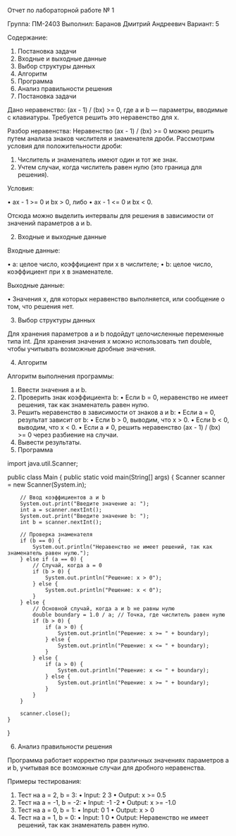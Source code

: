 Отчет по лабораторной работе № 1

Группа: ПМ-2403
Выполнил: Баранов Дмитрий Андреевич
Вариант: 5

Содержание:

 1. Постановка задачи
 2. Входные и выходные данные
 3. Выбор структуры данных
 4. Алгоритм
 5. Программа
 6. Анализ правильности решения
 7. Постановка задачи

Дано неравенство: (ax - 1) / (bx) >= 0, где a и b — параметры, вводимые с клавиатуры. Требуется решить это неравенство для x.

Разбор неравенства:
Неравенство (ax - 1) / (bx) >= 0 можно решить путем анализа знаков числителя и знаменателя дроби.
Рассмотрим условия для положительности дроби:

 1. Числитель и знаменатель имеют один и тот же знак.
 2. Учтем случаи, когда числитель равен нулю (это граница для решения).

Условия:

 • ax - 1 >= 0 и bx > 0, либо
 • ax - 1 <= 0 и bx < 0.

Отсюда можно выделить интервалы для решения в зависимости от значений параметров a и b.

 2. Входные и выходные данные

Входные данные:

 • a: целое число, коэффициент при x в числителе;
 • b: целое число, коэффициент при x в знаменателе.

Выходные данные:

 • Значения x, для которых неравенство выполняется, или сообщение о том, что решения нет.

 3. Выбор структуры данных

Для хранения параметров a и b подойдут целочисленные переменные типа int. Для хранения значения x можно использовать тип double, чтобы учитывать возможные дробные значения.

 4. Алгоритм

Алгоритм выполнения программы:

 1. Ввести значения a и b.
 2. Проверить знак коэффициента b:
 • Если b = 0, неравенство не имеет решения, так как знаменатель равен нулю.
 3. Решить неравенство в зависимости от знаков a и b:
 • Если a = 0, результат зависит от b:
 • Если b > 0, выводим, что x > 0.
 • Если b < 0, выводим, что x < 0.
 • Если a ≠ 0, решить неравенство (ax - 1) / (bx) >= 0 через разбиение на случаи.
 4. Вывести результаты.
 5. Программа

import java.util.Scanner;

public class Main {
    public static void main(String[] args) {
        Scanner scanner = new Scanner(System.in);

        // Ввод коэффициентов a и b
        System.out.print("Введите значение a: ");
        int a = scanner.nextInt();
        System.out.print("Введите значение b: ");
        int b = scanner.nextInt();

        // Проверка знаменателя
        if (b == 0) {
            System.out.println("Неравенство не имеет решений, так как знаменатель равен нулю.");
        } else if (a == 0) {
            // Случай, когда a = 0
            if (b > 0) {
                System.out.println("Решение: x > 0");
            } else {
                System.out.println("Решение: x < 0");
            }
        } else {
            // Основной случай, когда a и b не равны нулю
            double boundary = 1.0 / a; // Точка, где числитель равен нулю
            if (b > 0) {
                if (a > 0) {
                    System.out.println("Решение: x >= " + boundary);
                } else {
                    System.out.println("Решение: x <= " + boundary);
                }
            } else {
                if (a > 0) {
                    System.out.println("Решение: x <= " + boundary);
                } else {
                    System.out.println("Решение: x >= " + boundary);
                }
            }
        }

        scanner.close();
    }
}

 6. Анализ правильности решения

Программа работает корректно при различных значениях параметров a и b, учитывая все возможные случаи для дробного неравенства.

Примеры тестирования:

 1. Тест на a = 2, b = 3:
 • Input: 2 3
 • Output: x >= 0.5
 2. Тест на a = -1, b = -2:
 • Input: -1 -2
 • Output: x >= -1.0
 3. Тест на a = 0, b = 1:
 • Input: 0 1
 • Output: x > 0
 4. Тест на a = 1, b = 0:
 • Input: 1 0
 • Output: Неравенство не имеет решений, так как знаменатель равен нулю.
